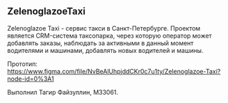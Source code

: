 ## ZelenoglazoeTaxi

Zelenoglazoe Taxi - сервис такси в Санкт-Петербурге. Проектом является CRM-система таксопарка, через которую оператор может добавлять заказы,
наблюдать за активными в данный момент водителями и машинами, добавлять новых водителей и машины.

Прототип: https://www.figma.com/file/NvBeAlUhpjddCKr0c7u1ty/Zelenoglazoe-Taxi?node-id=0%3A1

Выполнил Тагир Файзуллин, M33061.
